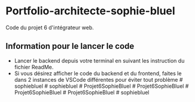 # Portfolio-architecte-sophie-bluel

Code du projet 6 d'intégrateur web.

## Information pour le lancer le code

 - Lancer le backend depuis votre terminal en suivant les instruction du fichier ReadMe.
 - Si vous désirez afficher le code du backend et du frontend, faites le dans 2 instances de VSCode différentes pour éviter tout problème
#   s o p h i e b l u e l  
 #   s o p h i e b l u e l  
 #   P r o j e t 6 S o p h i e B l u e l  
 #   P r o j e t 6 S o p h i e B l u e l  
 #   P r o j e t 6 S o p h i e B l u e l  
 #   P r o j e t 6 S o p h i e B l u e l  
 #   s o p h i e b l u e l  
 